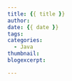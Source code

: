 ```yaml
---
title: {{ title }}
author:
date: {{ date }}
tags:
categories:
  - Java
thumbnail:
blogexcerpt:

---
```

